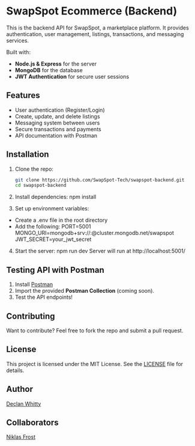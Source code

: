 # SwapSpot Ecommerce (Backend)

This is the backend API for SwapSpot, a marketplace platform. It provides authentication, user management, listings, transactions, and messaging services.

Built with:
- **Node.js & Express** for the server
- **MongoDB** for the database
- **JWT Authentication** for secure user sessions

## Features
- User authentication (Register/Login)
- Create, update, and delete listings
- Messaging system between users
- Secure transactions and payments
- API documentation with Postman

## Installation
1. Clone the repo:
   ```bash
   git clone https://github.com/SwapSpot-Tech/swapspot-backend.git
   cd swapspot-backend

2. Install dependencies:
npm install

3. Set up environment variables:
- Create a .env file in the root directory
- Add the following:
PORT=5001
MONGO_URI=mongodb+srv://<username>:<password>@cluster.mongodb.net/swapspot
JWT_SECRET=your_jwt_secret

4. Start the server:
npm run dev
Server will run at http://localhost:5001/

## Testing API with Postman
1. Install [Postman](https://www.postman.com/downloads/)
2. Import the provided **Postman Collection** (coming soon).
3. Test the API endpoints!

## Contributing
Want to contribute? Feel free to fork the repo and submit a pull request.

## License
This project is licensed under the MIT License. See the [LICENSE](LICENSE) file for details.

## Author
[Declan Whitty](https://github.com/declan-whitty)

## Collaborators
[Niklas Frost](https://github.com/nikthebest3)